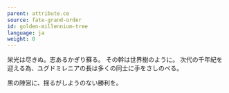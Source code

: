 ```yaml
---
parent: attribute.ce
source: fate-grand-order
id: golden-millennium-tree
language: ja
weight: 0
---
```


栄光は尽きぬ。志あるかぎり蘇る。
その幹は世界樹のように。
次代の千年紀を迎える為、ユグドミレニアの長は多くの同士に手をさしのべる。

黒の陣営に、揺るがしようのない勝利を。
